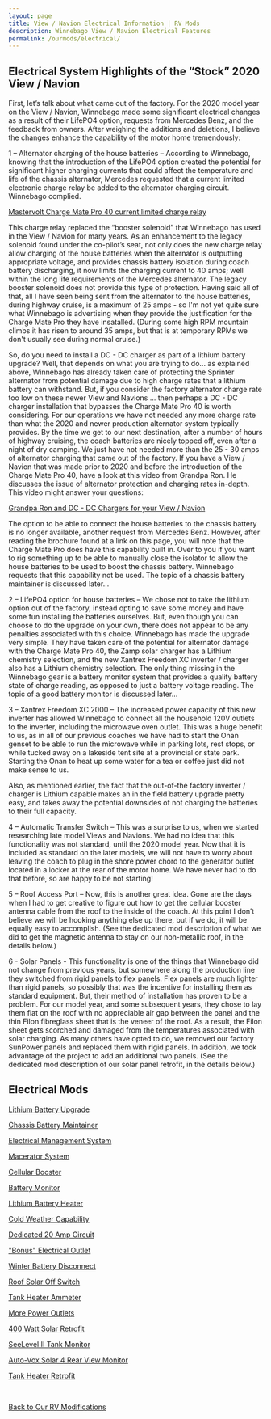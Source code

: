 ```yaml
---
layout: page
title: View / Navion Electrical Information | RV Mods
description: Winnebago View / Navion Electrical Features
permalink: /ourmods/electrical/
---
```


<h2>Electrical System Highlights of the “Stock” 2020 View / Navion</h2>

First, let’s talk about what came out of the factory.  For the 2020 model year on the View / Navion, Winnebago made some significant electrical changes as a result of their LifePO4 option, requests from Mercedes Benz, and the feedback from owners.  After weighing the additions and deletions, I believe the changes enhance the capability of the motor home tremendously:

1 – Alternator charging of the house batteries – According to Winnebago, knowing that the introduction of the LifePO4 option created the potential for significant higher charging currents that could affect the temperature and life of the chassis alternator, Mercedes requested that a current limited electronic charge relay be added to the alternator charging circuit.  Winnebago complied.

<a href = "https://www.mastervolt.com/products/charge-mate-to-connect-two-batteries/charge-mate-pro-40/ " target="_blank">Mastervolt Charge Mate Pro 40 current limited charge relay </a>

This charge relay replaced the “booster solenoid” that Winnebago has used in the View / Navion for many years.  As an enhancement to the legacy solenoid found under the co-pilot’s seat, not only does the new charge relay allow charging of the house batteries when the alternator is outputting appropriate voltage, and provides chassis battery isolation during coach battery discharging, it now limits the charging current to 40 amps; well within the long life requirements of the Mercedes alternator.  The legacy booster solenoid does not provide this type of protection.  Having said all of that, all I have seen being sent from the alternator to the house batteries, during highway cruise, is a maximum of 25 amps - so I'm not yet quite sure what Winnebago is advertising when they provide the justification for the Charge Mate Pro they have insatalled.  (During some high RPM mountain climbs it has risen to around 35 amps, but that is at temporary RPMs we don't usually see during normal cruise.)

So, do you need to install a DC - DC charger as part of a lithium battery upgrade?  Well, that depends on what you are trying to do... as explained above, Winnebago has already taken care of protecting the Sprinter alternator from potential damage due to high charge rates that a lithium battery can withstand.  But, if you  consider the factory alternator charge rate too low on these newer View and Navions ... then perhaps a DC - DC charger installation that bypasses the Charge Mate Pro 40 is worth considering.  For our operations we have not needed any more charge rate than what the 2020 and newer production alternator system typically provides.  By the time we get to our next destination, after a number of hours of highway cruising, the coach batteries are nicely topped off, even after a night of dry camping.  We just have not needed more than the 25 - 30 amps of alternator charging that came out of the factory.  If you have a View / Navion that was made prior to 2020 and before the introduction of the Charge Mate Pro 40, have a look at this video from Grandpa Ron.  He discusses the issue of alternator protection and charging rates in-depth.  This video might answer your questions:

<a href = "https://www.youtube.com/watch?v=KXG7-EegNV0 " target="_blank">Grandpa Ron and DC - DC Chargers for your View / Navion </a>

The option to be able to connect the house batteries to the chassis battery is no longer available, another request from Mercedes Benz.  However, after reading the brochure found at a link on this page, you will note that the Charge Mate Pro does have this capability built in.  Over to you if you want to rig something up to be able to manually close the isolator to allow the house batteries to be used to boost the chassis battery.  Winnebago requests that this capability not be used.  The topic of a chassis battery maintainer is discussed later...

2 – LifePO4 option for house batteries – We chose not to take the lithium option out of the factory, instead opting to save some money and have some fun installing the batteries ourselves.  But, even though you can choose to do the upgrade on your own, there does not appear to be any penalties associated with this choice.  Winnebago has made the upgrade very simple.  They have taken care of the potential for alternator damage with the Charge Mate Pro 40, the Zamp solar charger has a Lithium chemistry selection, and the new Xantrex Freedom XC inverter / charger also has a Lithium chemistry selection.  The only thing missing in the Winnebago gear is a battery monitor system that provides a quality battery state of charge reading, as opposed to just a battery voltage reading.  The topic of a good battery monitor is discussed later...

3 – Xantrex Freedom XC 2000 – The increased power capacity of this new inverter has allowed Winnebago to connect all the household 120V outlets to the inverter, including the microwave oven outlet.  This was a huge benefit to us, as in all of our previous coaches we have had to start the Onan genset to be able to run the microwave while in parking lots, rest stops, or while tucked away on a lakeside tent site at a provincial or state park.  Starting the Onan to heat up some water for a tea or coffee just did not make sense to us.

Also, as mentioned earlier, the fact that the out-of-the factory inverter / charger is Lithium capable makes an in the field battery upgrade pretty easy, and takes away the potential downsides of not charging the batteries to their full capacity.

4 – Automatic Transfer Switch – This was a surprise to us, when we started researching late model Views and Navions.  We had no idea that this functionality was not standard, until the 2020 model year.  Now that it is included as standard on the later models, we will not have to worry about leaving the coach to plug in the shore power chord to the generator outlet located in a locker at the rear of the motor home.  We have never had to do that before, so are happy to be not starting!

5 – Roof Access Port – Now, this is another great idea.  Gone are the days when I had to get creative to figure out how to get the cellular booster antenna cable from the roof to the inside of the coach.  At this point I don’t believe we will be hooking anything else up there, but if we do, it will be equally easy to accomplish.  (See the dedicated mod description of what we did to get the magnetic antenna to stay on our non-metallic roof, in the details below.)

6 - Solar Panels - This functionality is one of the things that Winnebago did not change from previous years, but somewhere along the production line they switched from rigid panels to flex panels.  Flex panels are much lighter than rigid panels, so possibly that was the incentive for installing them as standard equipment.  But, their method of installation has proven to be a problem.  For our model year, and some subsequent years, they chose to lay them flat on the roof with no appreciable air gap between the panel and the thin Filon fibreglass sheet that is the veneer of the roof.  As a result, the Filon sheet gets scorched and damaged from the temperatures associated with solar charging.  As many others have opted to do, we removed our factory SunPower panels and replaced them with rigid panels.  In addition, we took advantage of the project to add an additional two panels.  (See the dedicated mod description of our solar panel retrofit, in the details below.)


<h2>Electrical Mods</h2>

[Lithium Battery Upgrade](/ourmods/lithiumupgrade/)

[Chassis Battery Maintainer](/ourmods/batterymaintainer/)

[Electrical Management System](/ourmods/ems/)

[Macerator System](/ourmods/macerator/)

[Cellular Booster](/ourmods/cellbooster/)

[Battery Monitor](/ourmods/batterymonitor/)

[Lithium Battery Heater](/ourmods/batteryheater/)

[Cold Weather Capability](/ourmods/coldweather/)

[Dedicated 20 Amp Circuit](/ourmods/20ampcircuit/)

["Bonus" Electrical Outlet](/ourmods/miscmods/)

[Winter Battery Disconnect](/ourmods/batterydisconnect/)

[Roof Solar Off Switch](/ourmods/solaroff/)

[Tank Heater Ammeter](/ourmods/ammeter/)

[More Power Outlets](/ourmods/morepower/)

[400 Watt Solar Retrofit](/ourmods/newsolar/)

[SeeLevel II Tank Monitor](/ourmods/seelevel/)

[Auto-Vox Solar 4 Rear View Monitor](/ourmods/rearmirror/)

[Tank Heater Retrofit](/ourmods/tankheaters/)

<br>

[Back to Our RV Modifications](/ourmods/)
